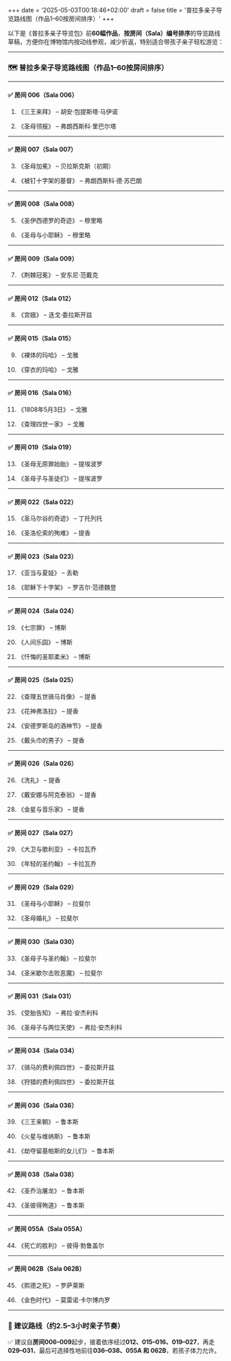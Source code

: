 +++
date = '2025-05-03T00:18:46+02:00'
draft = false
title = '普拉多亲子导览路线图（作品1–60按房间排序）'
+++

以下是《普拉多亲子导览包》前**60幅作品**，**按房间（Sala）编号排序**的导览路线草稿，方便你在博物馆内按动线参观，减少折返，特别适合带孩子亲子轻松游览：

---

### 🗺️ 普拉多亲子导览路线图（作品1–60按房间排序）

---

#### ✅ **房间 006（Sala 006）**

1. 《三王来拜》 – 胡安·包提斯塔·马伊诺
    
2. 《圣母领报》 – 弗朗西斯科·里巴尔塔
    

---

#### ✅ **房间 007（Sala 007）**

3. 《圣母加冕》 – 贝拉斯克斯（初期）
    
4. 《被钉十字架的基督》 – 弗朗西斯科·德·苏巴朗
    

---

#### ✅ **房间 008（Sala 008）**

5. 《圣伊西德罗的奇迹》 – 穆里略
    
6. 《圣母与小耶稣》 – 穆里略
    

---

#### ✅ **房间 009（Sala 009）**

7. 《荆棘冠冕》 – 安东尼·范戴克
    

---

#### ✅ **房间 012（Sala 012）**

8. 《宫娥》 – 迭戈·委拉斯开兹
    

---

#### ✅ **房间 015（Sala 015）**

9. 《裸体的玛哈》 – 戈雅
    
10. 《穿衣的玛哈》 – 戈雅
    

---

#### ✅ **房间 016（Sala 016）**

11. 《1808年5月3日》 – 戈雅
    
12. 《查理四世一家》 – 戈雅
    

---

#### ✅ **房间 019（Sala 019）**

13. 《圣母无原罪始胎》 – 提埃波罗
    
14. 《圣母子与圣徒们》 – 提埃波罗
    

---

#### ✅ **房间 022（Sala 022）**

15. 《圣马尔谷的奇迹》 – 丁托列托
    
16. 《圣洛伦索的殉难》 – 提香
    

---

#### ✅ **房间 023（Sala 023）**

17. 《亚当与夏娃》 – 丢勒
    
18. 《耶稣下十字架》 – 罗吉尔·范德魏登
    

---

#### ✅ **房间 024（Sala 024）**

19. 《七宗罪》 – 博斯
    
20. 《人间乐园》 – 博斯
    
21. 《忏悔的圣耶柔米》 – 博斯
    

---

#### ✅ **房间 025（Sala 025）**

22. 《查理五世骑马肖像》 – 提香
    
23. 《花神弗洛拉》 – 提香
    
24. 《安德罗斯岛的酒神节》 – 提香
    
25. 《戴头巾的男子》 – 提香
    

---

#### ✅ **房间 026（Sala 026）**

26. 《洗礼》 – 提香
    
27. 《戴安娜与阿克泰翁》 – 提香
    
28. 《金星与音乐家》 – 提香
    

---

#### ✅ **房间 027（Sala 027）**

29. 《大卫与歌利亚》 – 卡拉瓦乔
    
30. 《年轻的圣约翰》 – 卡拉瓦乔
    

---

#### ✅ **房间 029（Sala 029）**

31. 《圣母与小耶稣》 – 拉斐尔
    
32. 《圣母婚礼》 – 拉斐尔
    

---

#### ✅ **房间 030（Sala 030）**

33. 《圣母子与圣约翰》 – 拉斐尔
    
34. 《圣米歇尔击败恶魔》 – 拉斐尔
    

---

#### ✅ **房间 031（Sala 031）**

35. 《受胎告知》 – 弗拉·安杰利科
    
36. 《圣母子与两位天使》 – 弗拉·安杰利科
    

---

#### ✅ **房间 034（Sala 034）**

37. 《骑马的费利佩四世》 – 委拉斯开兹
    
38. 《狩猎的费利佩四世》 – 委拉斯开兹
    

---

#### ✅ **房间 036（Sala 036）**

39. 《三王来朝》 – 鲁本斯
    
40. 《火星与维纳斯》 – 鲁本斯
    
41. 《劫夺留基帕斯的女儿们》 – 鲁本斯
    

---

#### ✅ **房间 038（Sala 038）**

42. 《圣乔治屠龙》 – 鲁本斯
    
43. 《圣彼得殉道》 – 鲁本斯
    

---

#### ✅ **房间 055A（Sala 055A）**

44. 《死亡的胜利》 – 彼得·勃鲁盖尔
    

---

#### ✅ **房间 062B（Sala 062B）**

45. 《熙德之死》 – 罗萨莱斯
    
46. 《金色时代》 – 莫雷诺·卡尔博内罗
    

---

### 🧭 建议路线（约2.5–3小时亲子节奏）

✅ 建议自**房间006–009**起步，接着依序经过**012、015–016、019–027**，再走**029–031**，最后可选择性地前往**036–038、055A 和 062B**，若孩子体力允许。

